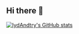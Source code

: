 ## Hi there 👋

[![lydAndtry's GitHub stats](https://github-readme-stats.vercel.app/api?username=lydAndtry)](https://github.com/lydAndtry)

<!--
**lydAndtry/lydAndtry** is a ✨ _special_ ✨ repository because its `README.md` (this file) appears on your GitHub profile.

Here are some ideas to get you started:

- 🔭 I’m currently working on ...
- 🌱 I’m currently learning ...
- 👯 I’m looking to collaborate on ...
- 🤔 I’m looking for help with ...
- 💬 Ask me about ...
- 📫 How to reach me: ...
- 😄 Pronouns: ...
- ⚡ Fun fact: ...
-->
